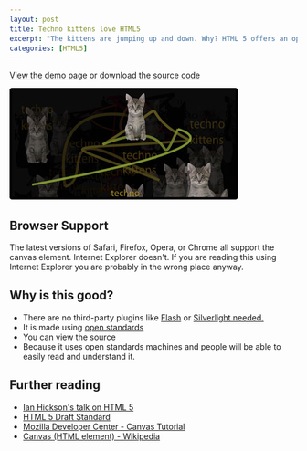 ```yaml
--- 
layout: post
title: Techno kittens love HTML5
excerpt: "The kittens are jumping up and down. Why? HTML 5 offers an open set of standards for drawing animations and complex user interfaces. "
categories: [HTML5]
---
```

[View the demo page][1] or [download the source code][2]

![Techno Kittens love HTML 5][3] 

## Browser Support

The latest versions of Safari, Firefox, Opera, or Chrome all support the canvas element. Internet Explorer doesn't. If you are reading this using Internet Explorer you are probably in the wrong place anyway. 

## Why is this good?

*   There are no third-party plugins like [Flash][4] or [Silverlight needed.][5]
*   It is made using [open standards][6]
*   You can view the source
*   Because it uses open standards machines and people will be able to easily read and understand it.

## Further reading

*   [Ian Hickson's talk on HTML 5][7]
*   [HTML 5 Draft Standard][8]
*   [Mozilla Developer Center - Canvas Tutorial][9]
*   [Canvas (HTML element) - Wikipedia][10]

 [1]: http://shapeshed.com/examples/techno-kittens/
 [2]: http://github.com/shapeshed/HTML-5/tree/master
 [3]: /images/articles/techno-kittens.jpg
 [4]: http://get.adobe.com/flashplayer/
 [5]: http://silverlight.net/
 [6]: http://en.wikipedia.org/wiki/Open_standard
 [7]: http://www.youtube.com/watch?v=xIxDJof7xxQ
 [8]: http://www.whatwg.org/specs/web-apps/current-work/
 [9]: https://developer.mozilla.org/en/Canvas_tutorial
 [10]: http://en.wikipedia.org/wiki/Canvas_(HTML_element)
